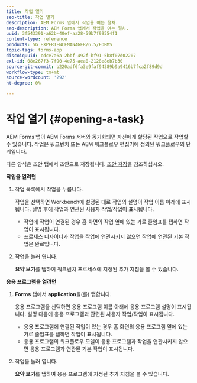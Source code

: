 ```yaml
---
title: 작업 열기
seo-title: 작업 열기
description: AEM Forms 앱에서 작업을 여는 절차.
seo-description: AEM Forms 앱에서 작업을 여는 절차.
uuid: 3f543391-a62b-40ef-aa28-59b7f99554f1
content-type: reference
products: SG_EXPERIENCEMANAGER/6.5/FORMS
topic-tags: forms-app
discoiquuid: cdce7a6a-2bbf-492f-bf91-5b8f07d02207
exl-id: 08e267f3-7f90-4e75-aea0-2128e8eb7b30
source-git-commit: b220adf6fa3e9faf94389b9a9416b7fca2f89d9d
workflow-type: tm+mt
source-wordcount: '292'
ht-degree: 0%

---
```


# 작업 열기 {#opening-a-task}

AEM Forms 앱이 AEM Forms 서버와 동기화되면 자신에게 할당된 작업으로 작업할 수 있습니다. 작업은 워크벤치 또는 AEM 워크플로우 편집기에 정의된 워크플로우의 단계입니다.

다른 양식은 초안 탭에서 초안으로 저장됩니다. [초안 저장](/help/forms/using/save-as-draft.md)을 참조하십시오.

**작업을 열려면**

1. 작업 목록에서 작업을 누릅니다.

   작업을 선택하면 Workbench에 설정된 대로 작업의 설명이 작업 이름 아래에 표시됩니다. 설명 후에 작업과 연관된 사용자 작업/작업이 표시됩니다.

   * 작업에 작업이 연결된 경우 홈 화면의 작업 옆에 있는 가로 줄임표를 탭하면 작업이 표시됩니다.
   * 프로세스 디자이너가 작업을 작업에 연관시키지 않으면 작업에 연관된 기본 작업은 완료입니다.

1. 작업을 눌러 엽니다.

   **요약 보기**&#x200B;를 탭하여 워크벤치 프로세스에 지정된 추가 지침을 볼 수 있습니다.

**응용 프로그램을 열려면**

1. **Forms** 탭에서 **application**&#x200B;을(를) 탭합니다.

   응용 프로그램을 선택하면 응용 프로그램 이름 아래에 응용 프로그램 설명이 표시됩니다. 설명 다음에 응용 프로그램과 관련된 사용자 작업/작업이 표시됩니다.

   * 응용 프로그램에 연결된 작업이 있는 경우 홈 화면의 응용 프로그램 옆에 있는 가로 줄임표를 탭하면 작업이 표시됩니다.
   * 응용 프로그램의 워크플로우 모델이 응용 프로그램과 작업을 연관시키지 않으면 응용 프로그램과 연관된 기본 작업이 표시됩니다.

1. 작업을 눌러 엽니다.

   **요약 보기**&#x200B;를 탭하여 응용 프로그램에 지정된 추가 지침을 볼 수 있습니다.

